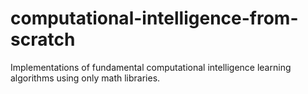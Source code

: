 # computational-intelligence-from-scratch
Implementations of fundamental computational intelligence learning algorithms using only math libraries.
